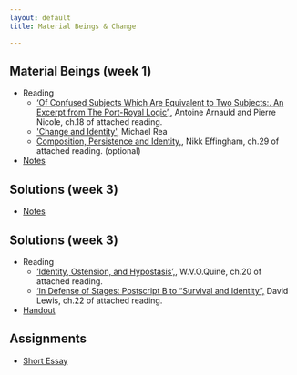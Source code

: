 ```yaml
---
layout: default
title: Material Beings & Change

---
```



## Material Beings (week 1)

+ Reading
	+ [‘Of Confused Subjects Which Are Equivalent to Two Subjects:. An Excerpt from The Port-Royal Logic’,](/metaphysics/big.pdf), Antoine Arnauld and Pierre Nicole, ch.18 of attached reading.
	+ ['Change and Identity',](Rea.pdf) Michael Rea
	+ [Composition, Persistence and Identity,](/metaphysics/Routledge.pdf), Nikk Effingham, ch.29 of attached reading. (optional)
+ [Notes](Handout.pdf)


## Solutions (week 3)

+ [Notes](Handout2.pdf)


## Solutions (week 3)

+ Reading
	+ [‘Identity, Ostension, and Hypostasis’,](/metaphysics/big/pdf), W.V.O.Quine, ch.20 of attached reading. 
	+ [‘In Defense of Stages: Postscript B to “Survival and Identity”,](/metaphysics/big.pdf) David Lewis, ch.22 of attached reading. 
+ [Handout](Handout.pdf)

## Assignments
+ [Short Essay](essay)